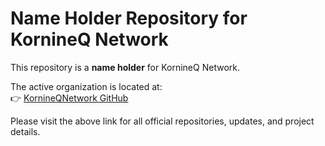 # Name Holder Repository for KornineQ Network

This repository is a **name holder** for KornineQ Network.  

The active organization is located at:  
👉 [KornineQNetwork GitHub](https://github.com/KornineQNetwork)

Please visit the above link for all official repositories, updates, and project details.
